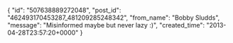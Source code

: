  {
   "id": "507638889272048",
   "post_id": "462493170453287_481209285248342",
   "from_name": "Bobby Sludds",
   "message": "Misinformed maybe but never lazy :)",
   "created_time": "2013-04-28T23:57:20+0000"
 }
